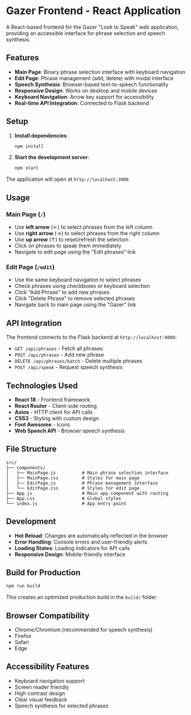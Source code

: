 # Gazer Frontend - React Application

A React-based frontend for the Gazer "Look to Speak" web application, providing an accessible interface for phrase selection and speech synthesis.

## Features

- **Main Page**: Binary phrase selection interface with keyboard navigation
- **Edit Page**: Phrase management (add, delete) with modal interface
- **Speech Synthesis**: Browser-based text-to-speech functionality
- **Responsive Design**: Works on desktop and mobile devices
- **Keyboard Navigation**: Arrow key support for accessibility
- **Real-time API Integration**: Connected to Flask backend

## Setup

1. **Install dependencies**:
   ```bash
   npm install
   ```

2. **Start the development server**:
   ```bash
   npm start
   ```

The application will open at `http://localhost:3000`

## Usage

### Main Page (`/`)
- Use **left arrow** (←) to select phrases from the left column
- Use **right arrow** (→) to select phrases from the right column
- Use **up arrow** (↑) to reset/refresh the selection
- Click on phrases to speak them immediately
- Navigate to edit page using the "Edit phrases" link

### Edit Page (`/edit`)
- Use the same keyboard navigation to select phrases
- Check phrases using checkboxes or keyboard selection
- Click "Add Phrase" to add new phrases
- Click "Delete Phrase" to remove selected phrases
- Navigate back to main page using the "Gazer" link

## API Integration

The frontend connects to the Flask backend at `http://localhost:9000`:

- `GET /api/phrases` - Fetch all phrases
- `POST /api/phrases` - Add new phrase
- `DELETE /api/phrases/batch` - Delete multiple phrases
- `POST /api/speak` - Request speech synthesis

## Technologies Used

- **React 18** - Frontend framework
- **React Router** - Client-side routing
- **Axios** - HTTP client for API calls
- **CSS3** - Styling with custom design
- **Font Awesome** - Icons
- **Web Speech API** - Browser speech synthesis

## File Structure

```
src/
├── components/
│   ├── MainPage.js          # Main phrase selection interface
│   ├── MainPage.css         # Styles for main page
│   ├── EditPage.js          # Phrase management interface
│   └── EditPage.css         # Styles for edit page
├── App.js                   # Main app component with routing
├── App.css                  # Global styles
└── index.js                 # App entry point
```

## Development

- **Hot Reload**: Changes are automatically reflected in the browser
- **Error Handling**: Console errors and user-friendly alerts
- **Loading States**: Loading indicators for API calls
- **Responsive Design**: Mobile-friendly interface

## Build for Production

```bash
npm run build
```

This creates an optimized production build in the `build/` folder.

## Browser Compatibility

- Chrome/Chromium (recommended for speech synthesis)
- Firefox
- Safari
- Edge

## Accessibility Features

- Keyboard navigation support
- Screen reader friendly
- High contrast design
- Clear visual feedback
- Speech synthesis for selected phrases
